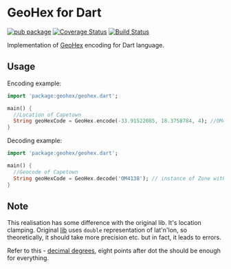 # GeoHex for Dart

[![pub package](https://img.shields.io/pub/v/geohex.svg)](https://pub.dartlang.org/packages/geohex) [![Coverage Status](https://coveralls.io/repos/github/NiKoTron/geohex/badge.svg?branch=master)](https://coveralls.io/github/NiKoTron/geohex?branch=master) [![Build Status](https://travis-ci.org/NiKoTron/geohex.svg?branch=master)](https://travis-ci.org/NiKoTron/geohex)

Implementation of [GeoHex](http://www.geohex.org/) encoding for Dart language.

## Usage

Encoding example:

```dart
import 'package:geohex/geohex.dart';

main() {
  //Location of Capetown
  String geoHexCode = GeoHex.encode(-33.91522085, 18.3758784, 4); //OM4138
}

```

Decoding example:

```dart
import 'package:geohex/geohex.dart';

main() {
  //Geocode of Capetown
  String geoHexCode = GeoHex.decode('OM4138'); // instance of Zone with lat -33.91522085 lon 18.3758784 and level 4
}

```

## Note
This realisation has some difference with the original lib. It's location clamping. Original [lib](http://www.geohex.org/) uses `double` representation of lat'n'lon, so theoretically, it should take more precision etc. but in fact, it leads to errors. 

Refer to this - [decimal degrees](https://en.wikipedia.org/wiki/Decimal_degrees), eight points after dot the should be enough for everything.
